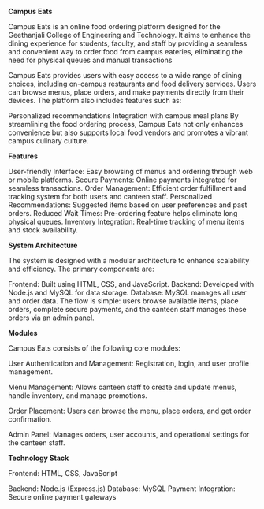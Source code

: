 **Campus Eats**

Campus Eats is an online food ordering platform designed for the Geethanjali College of Engineering and Technology. It aims to enhance the dining experience for students, faculty, and staff by providing a seamless and convenient way to order food from campus eateries, eliminating the need for physical queues and manual transactions

Campus Eats provides users with easy access to a wide range of dining choices, including on-campus restaurants and food delivery services. Users can browse menus, place orders, and make payments directly from their devices. The platform also includes features such as:

Personalized recommendations
Integration with campus meal plans
By streamlining the food ordering process, Campus Eats not only enhances convenience but also supports local food vendors and promotes a vibrant campus culinary culture.

**Features**

User-friendly Interface: Easy browsing of menus and ordering through web or mobile platforms.
Secure Payments: Online payments integrated for seamless transactions.
Order Management: Efficient order fulfillment and tracking system for both users and canteen staff.
Personalized Recommendations: Suggested items based on user preferences and past orders.
Reduced Wait Times: Pre-ordering feature helps eliminate long physical queues.
Inventory Integration: Real-time tracking of menu items and stock availability.

**System Architecture**

The system is designed with a modular architecture to enhance scalability and efficiency. The primary components are:

Frontend: Built using HTML, CSS, and JavaScript.
Backend: Developed with Node.js and MySQL for data storage.
Database: MySQL manages all user and order data.
The flow is simple: users browse available items, place orders, complete secure payments, and the canteen staff manages these orders via an admin panel.

**Modules**

Campus Eats consists of the following core modules:

User Authentication and Management:
Registration, login, and user profile management.

Menu Management:
Allows canteen staff to create and update menus, handle inventory, and manage promotions.

Order Placement:
Users can browse the menu, place orders, and get order confirmation.

Admin Panel:
Manages orders, user accounts, and operational settings for the canteen staff.

**Technology Stack**

Frontend: HTML, CSS, JavaScript

Backend: Node.js (Express.js)
Database: MySQL
Payment Integration: Secure online payment gateways
